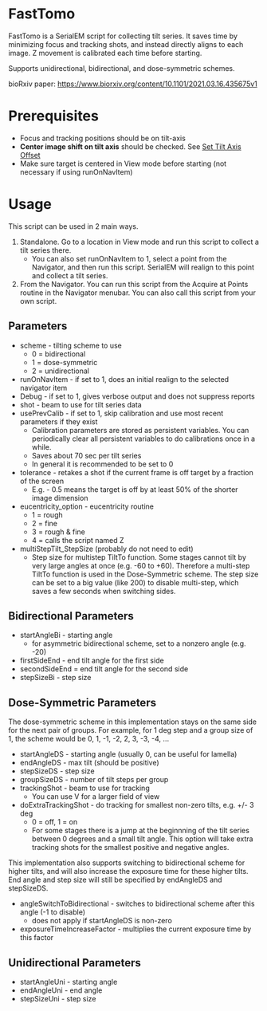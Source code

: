 # FastTomo

FastTomo is a SerialEM script for collecting tilt series. It saves time by minimizing focus and tracking shots, and instead directly aligns to each image. Z movement is calibrated each time before starting.

Supports unidirectional, bidirectional, and dose-symmetric schemes.

bioRxiv paper: https://www.biorxiv.org/content/10.1101/2021.03.16.435675v1


# Prerequisites

- Focus and tracking positions should be on tilt-axis
- **Center image shift on tilt axis** should be checked. See [Set Tilt Axis Offset](https://bio3d.colorado.edu/SerialEM/hlp/html/menu_tasks.htm#hid_tasks_settiltaxisoffset)
- Make sure target is centered in View mode before starting (not necessary if using runOnNavItem)


# Usage

This script can be used in 2 main ways.
1. Standalone. Go to a location in View mode and run this script to collect a tilt series there.
    - You can also set runOnNavItem to 1, select a point from the Navigator, and then run this script. SerialEM will realign to this point and collect a tilt series.
2. From the Navigator. You can run this script from the Acquire at Points routine in the Navigator menubar. You can also call this script from your own script.

## Parameters
- scheme - tilting scheme to use
    - 0 = bidirectional
    - 1 = dose-symmetric
    - 2 = unidirectional
- runOnNavItem - if set to 1, does an initial realign to the selected navigator item
- Debug - if set to 1, gives verbose output and does not suppress reports
- shot - beam to use for tilt series data
- usePrevCalib - if set to 1, skip calibration and use most recent parameters if they exist
    - Calibration parameters are stored as persistent variables. You can periodically clear all persistent variables to do calibrations once in a while.
    - Saves about 70 sec per tilt series
    - In general it is recommended to be set to 0
- tolerance - retakes a shot if the current frame is off target by a fraction of the screen
    - E.g. - 0.5 means the target is off by at least 50% of the shorter image dimension
- eucentricity_option - eucentricity routine
    - 1 = rough
    - 2 = fine
    - 3 = rough & fine
    - 4 = calls the script named Z
- multiStepTilt_StepSize (probably do not need to edit)
    - Step size for multistep TiltTo function. Some stages cannot tilt by very large angles at once (e.g. -60 to +60). Therefore a multi-step TiltTo function is used in the Dose-Symmetric scheme. The step size can be set to a big value (like 200) to disable multi-step, which saves a few seconds when switching sides.

## Bidirectional Parameters
- startAngleBi - starting angle
    - for asymmetric bidirectional scheme, set to a nonzero angle (e.g. -20)
- firstSideEnd - end tilt angle for the first side
- secondSideEnd = end tilt angle for the second side
- stepSizeBi - step size

## Dose-Symmetric Parameters
The dose-symmetric scheme in this implementation stays on the same side for the next pair of groups. For example, for 1 deg step and a group size of 1, the scheme would be 0, 1, -1, -2, 2, 3, -3, -4, ...
- startAngleDS - starting angle (usually 0, can be useful for lamella)
- endAngleDS - max tilt (should be positive)
- stepSizeDS - step size
- groupSizeDS - number of tilt steps per group
- trackingShot - beam to use for tracking
    - You can use V for a larger field of view
- doExtraTrackingShot - do tracking for smallest non-zero tilts, e.g. +/- 3 deg
    - 0 = off, 1 = on
    - For some stages there is a jump at the beginnning of the tilt series between 0 degrees and a small tilt angle. This option will take extra tracking shots for the smallest positive and negative angles.

This implementation also supports switching to bidirectional scheme for higher tilts, and will also increase the exposure time for these higher tilts. End angle and step size will still be specified by endAngleDS and stepSizeDS.
- angleSwitchToBidirectional - switches to bidirectional scheme after this angle (-1 to disable)
    - does not apply if startAngleDS is non-zero
- exposureTimeIncreaseFactor - multiplies the current exposure time by this factor

## Unidirectional Parameters
- startAngleUni - starting angle
- endAngleUni - end angle
- stepSizeUni - step size